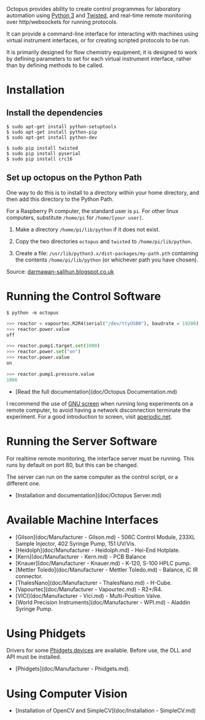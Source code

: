 
Octopus provides ability to create control programmes for laboratory automation
using [Python 3](http://www.python.org) and [Twisted](http://www.twistedmatrix.com),
and real-time remote monitoring over http/websockets for running protocols.

It can provide a command-line interface for interacting with machines using
virtual instrument interfaces, or for creating scripted protocols to be run.

It is primarily designed for flow chemistry equipment; it is designed to work by
defining parameters to set for each virtual instrument interface, rather than by
defining methods to be called.


Installation
============

Install the dependencies
------------------------

```
$ sudo apt-get install python-setuptools
$ sudo apt-get install python-pip
$ sudo apt-get install python-dev
```

```
$ sudo pip install twisted
$ sudo pip install pyserial
$ sudo pip install crc16
```

Set up octopus on the Python Path
---------------------------------

One way to do this is to install to a directory within your home directory,
and then add this directory to the Python Path.

For a Raspberry Pi computer, the standard user is `pi`. For other linux computers, 
substitute `/home/pi` for `/home/[your user]`.

 1.  Make a directory `/home/pi/lib/python` if it does not exist.

 2.  Copy the two directories `octopus` and `twisted` to `/home/pi/lib/python`.

 3.  Create a file: `/usr/lib/python3.x/dist-packages/my-path.pth`
     containing the contents `/home/pi/lib/python` (or whichever path you have chosen).

Source: [darmawan-salihun.blogspot.co.uk](http://darmawan-salihun.blogspot.co.uk/2012/12/adding-new-path-to-pythonpath.html)


Running the Control Software
============================

```
$ python -m octopus
```

```python
>>> reactor = vapourtec.R2R4(serial("/dev/ttyUSB0"), baudrate = 19200)
>>> reactor.power.value
off

>>> reactor.pump1.target.set(1000)
>>> reactor.power.set("on")
>>> reactor.power.value
on

>>> reactor.pump1.pressure.value
1866
```

 *  [Read the full documentation](doc/Octopus Documentation.md)
 
I recommend the use of [GNU screen](https://www.gnu.org/software/screen/) when
running long experiments on a remote computer, to avoid having a network 
disconnection terminate the experiment. For a good introduction to screen, 
visit [aperiodic.net](http://aperiodic.net/screen/start).


Running the Server Software
===========================

For realtime remote monitoring, the interface server must be running.
This runs by default on port 80, but this can be changed.

The server can run on the same computer as the control script, or a 
different one.

 *  [Installation and documentation](doc/Octopus Server.md)


Available Machine Interfaces
============================

 *  [Gilson](doc/Manufacturer - Gilson.md) - 506C Control Module, 
    233XL Sample Injector, 402 Syringe Pump, 151 UV/Vis.
 *  [Heidolph](doc/Manufacturer - Heidolph.md) - Hei-End Hotplate.
 *  [Kern](doc/Manufacturer - Kern.md) - PCB Balance
 *  [Knauer](doc/Manufacturer - Knauer.md) - K-120, S-100 HPLC pump.
 *  [Mettler Toledo](doc/Manufacturer - Mettler Toledo.md) - Balance, iC IR connector.
 *  [ThalesNano](doc/Manufacturer - ThalesNano.md) - H-Cube.
 *  [Vapourtec](doc/Manufacturer - Vapourtec.md) - R2+/R4.
 *  [VICI](doc/Manufacturer - Vici.md) - Multi-Position Valve.
 *  [World Precision Instruments](doc/Manufacturer - WPI.md) - Aladdin Syringe Pump.

Using Phidgets
==============

Drivers for some [Phidgets devices](http://www.phidgets.com) are available. 
Before use, the DLL and API must be installed.

 *  [Phidgets](doc/Manufacturer - Phidgets.md).

Using Computer Vision
=====================

 * [Installation of OpenCV and SimpleCV](doc/Installation - SimpleCV.md)
